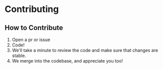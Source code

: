 # Contributing

## How to Contribute

1. Open a pr or issue
2. Code!
3. We'll take a minute to review the code and make sure that changes are stable.
4. We merge into the codebase, and appreciate you too!
